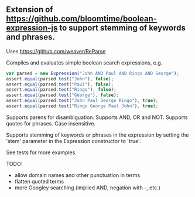 Extension of https://github.com/bloomtime/boolean-expression-js to support stemming of keywords and phrases.
---------------------------------------------------------------------------

Uses https://github.com/weaver/ReParse

Compiles and evaluates simple boolean search expressions, e.g.

```javascript
var parsed = new Expression("John AND Paul AND Ringo AND George");
assert.equal(parsed.test("John"), false);
assert.equal(parsed.test("Paul"), false);
assert.equal(parsed.test("Ringo"), false);
assert.equal(parsed.test("George"), false);
assert.equal(parsed.test("John Paul George Ringo"), true);
assert.equal(parsed.test("Ringo George Paul John"), true);
```

Supports parens for disambiguation. Supports AND, OR and NOT. Supports quotes for phrases. Case insensitive.

Supports stemming of keywords or phrases in the expression by setting the 'stem' parameter in the Expression constructor to 'true'.

See tests for more examples.

TODO:

* allow domain names and other punctuation in terms
* flatten quoted terms
* more Googley searching (implied AND, negation with -, etc.)


